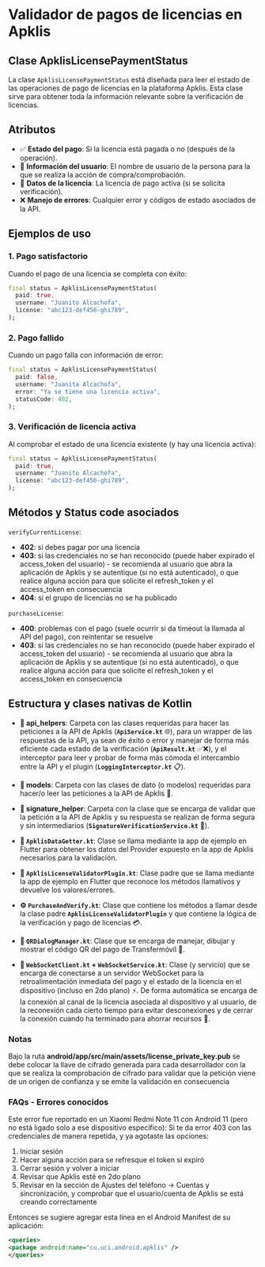 # Validador de pagos de licencias en Apklis

## Clase ApklisLicensePaymentStatus

La clase `ApklisLicensePaymentStatus` está diseñada para leer el estado de las operaciones de pago de licencias en la plataforma Apklis. Esta clase sirve para obtener toda la información relevante sobre la verificación de licencias.

## Atributos
- ✅ **Estado del pago**: Si la licencia está pagada o no (después de la operación).
- 👤 **Información del usuario**: El nombre de usuario de la persona para la que se realiza la acción de compra/comprobación.
- 🔑 **Datos de la licencia**: La licencia de pago activa (si se solicita verificación).
- ❌ **Manejo de errores**: Cualquier error y códigos de estado asociados de la API.

## Ejemplos de uso

### 1. **Pago satisfactorio**
Cuando el pago de una licencia se completa con éxito:
```dart
final status = ApklisLicensePaymentStatus(
  paid: true,
  username: "Juanito Alcachofa",
  license: "abc123-def456-ghi789",
);
```

### 2. **Pago fallido**
Cuando un pago falla con información de error:
```dart
final status = ApklisLicensePaymentStatus(
  paid: false,
  username: "Juanita Alcachofa",
  error: "Ya se tiene una licencia activa",
  statusCode: 402,  
);
```

### 3. **Verificación de licencia activa**
Al comprobar el estado de una licencia existente (y hay una licencia activa):
```dart
final status = ApklisLicensePaymentStatus(
  paid: true,
  username: "Juanito Alcachofa",
  license: "abc123-def456-ghi789",
);
```

## Métodos y Status code asociados

`verifyCurrentLicense`: 
- **402**: si debes pagar por una licencia
- **403**: si las credenciales no se han reconocido (puede haber expirado el access_token del usuario) - se recomienda al usuario que abra la aplicación de Apklis y se autentique (si no está autenticado), o que realice alguna acción para que solicite el refresh_token y el access_token en consecuencia
- **404**: si el grupo de licencias no se ha publicado

`purchaseLicense`: 
- **400**: problemas con el pago (suele ocurrir si da timeout la llamada al API del pago), con reintentar se resuelve
- **403**: si las credenciales no se han reconocido (puede haber expirado el access_token del usuario) - se recomienda al usuario que abra la aplicación de Apklis y se autentique (si no está autenticado), o que realice alguna acción para que solicite el refresh_token y el access_token en consecuencia


## Estructura y clases nativas de Kotlin

- **📁 api_helpers**: Carpeta con las clases requeridas para hacer las peticiones a la API de Apklis (**`ApiService.kt`** 🌐), para un wrapper de las respuestas de la API, ya sean de éxito o error y manejar de forma más eficiente cada estado de la verificación (**`ApiResult.kt`** ✅❌), y el interceptor para leer y probar de forma más cómoda el intercambio entre la API y el plugin (**`LoggingInterceptor.kt`** 📋).

- **📁 models**: Carpeta con las clases de dato (o modelos) requeridas para hacer/o leer las peticiones a la API de Apklis 📄.

- **📁 signature_helper**: Carpeta con la clase que se encarga de validar que la petición a la API de Apklis y su respuesta se realizan de forma segura y sin intermediarios (**`SignatureVerificationService.kt`** 🔐).

- **🔌 `ApklisDataGetter.kt`**: Clase se llama mediante la app de ejemplo en Flutter para obtener los datos del Provider expuesto en la app de Apklis necesarios para la validación.

- **🔌 `ApklisLicenseValidatorPlugin.kt`**: Clase padre que se llama mediante la app de ejemplo en Flutter que reconoce los métodos llamativos y devuelve los valores/errores.

- **⚙️ `PurchaseAndVerify.kt`**: Clase que contiene los métodos a llamar desde la clase padre **`ApklisLicenseValidatorPlugin`** y que contiene la lógica de la verificación y pago de licencias 💳.

- **📱 `QRDialogManager.kt`**: Clase que se encarga de manejar, dibujar y mostrar el código QR del pago de Transfermóvil 📲.

- **🔌 `WebSocketClient.kt` + `WebSocketService.kt`**: Clase (y servicio) que se encarga de conectarse a un servidor WebSocket para la retroalimentación inmediata del pago y el estado de la licencia en el dispositivo (incluso en 2do plano) ⚡. De forma automática se encarga de la conexión al canal de la licencia asociada al dispositivo y al usuario, de la reconexión cada cierto tiempo para evitar desconexiones y de cerrar la conexión cuando ha terminado para ahorrar recursos 🔄.


### Notas

Bajo la ruta **android/app/src/main/assets/license_private_key.pub** se debe colocar la llave de cifrado generada para cada desarrollador con la que se realiza la comprobación de cifrado para validar que la petición viene de un origen de confianza y se emite la validación en consecuencia

### FAQs - Errores conocidos

Este error fue reportado en un Xiaomi Redmi Note 11 con Android 11 (pero no está ligado solo a ese dispositivo específico):
Si te da error 403 con las credenciales de manera repetida, y ya agotaste las opciones:
1. Iniciar sesión
2. Hacer alguna acción para se refresque el token si expiró
3. Cerrar sesión y volver a iniciar
4. Revisar que Apklis esté en 2do plano
5. Revisar en la sección de Ajustes del teléfono -> Cuentas y sincronización, y comprobar que el usuario/cuenta de Apklis se está creando correctamente

Entonces se sugiere agregar esta línea en el Android Manifest de su aplicación:
```xml
<queries>
<package android:name="cu.uci.android.apklis" />
</queries>
```

